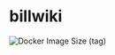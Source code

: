 # billwiki

![Docker Image Size (tag)](https://img.shields.io/docker/image-size/wcauchois/billwiki/latest?style=flat-square)
